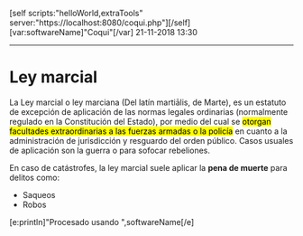 [self scripts:"helloWorld,extraTools" server:"https://localhost:8080/coqui.php"][/self]  
[var:softwareName]"Coqui"[/var]
21-11-2018 13:30  
***
# Ley marcial
La Ley marcial o ley marciana (Del latín martiālis, de Marte), es un estatuto de excepción de aplicación de las normas legales ordinarias (normalmente regulado en la Constitución del Estado), por medio del cual se <mark>otorgan facultades extraordinarias a las fuerzas armadas o la policía</mark> en cuanto a la administración de jurisdicción y resguardo del orden público. Casos usuales de aplicación son la guerra o para sofocar rebeliones.

En caso de catástrofes, la ley marcial suele aplicar la **pena de muerte** para delitos como:

- Saqueos
- Robos

[e:println]"Procesado usando ",softwareName[/e]